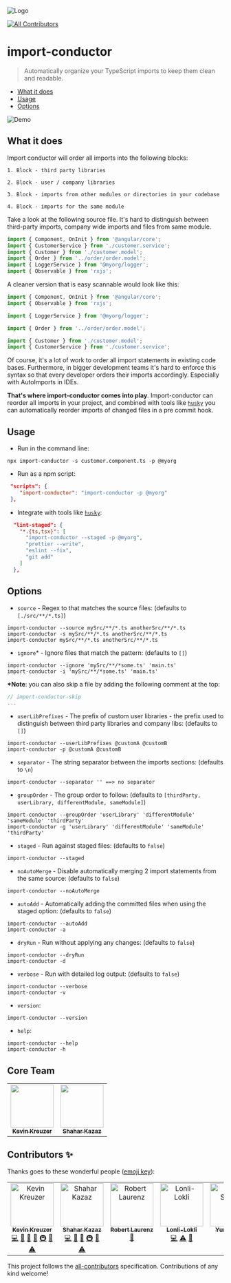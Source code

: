 ![Logo](https://raw.githubusercontent.com/kreuzerk/import-conductor/master/assets/logo.png)

<!-- ALL-CONTRIBUTORS-BADGE:START - Do not remove or modify this section -->
[![All Contributors](https://img.shields.io/badge/all_contributors-6-orange.svg?style=flat-square)](#contributors-)
<!-- ALL-CONTRIBUTORS-BADGE:END -->

# import-conductor

> Automatically organize your TypeScript imports to keep them clean and readable.

<!-- START doctoc generated TOC please keep comment here to allow auto update -->
<!-- DON'T EDIT THIS SECTION, INSTEAD RE-RUN doctoc TO UPDATE -->

- [What it does](#what-it-does)
- [Usage](#usage)
- [Options](#options)

<!-- END doctoc generated TOC please keep comment here to allow auto update -->

![Demo](https://raw.githubusercontent.com/kreuzerk/import-conductor/master/assets/demo.gif)

## What it does

Import conductor will order all imports into the following blocks:

```
1. Block - third party libraries

2. Block - user / company libraries

3. Block - imports from other modules or directories in your codebase

4. Block - imports for the same module
```

Take a look at the following source file. It's hard to distinguish
between third-party imports, company wide imports and files from same module.

```typescript
import { Component, OnInit } from '@angular/core';
import { CustomerService } from './customer.service';
import { Customer } from './customer.model';
import { Order } from '../order/order.model';
import { LoggerService } from '@myorg/logger';
import { Observable } from 'rxjs';
```

A cleaner version that is easy scannable would look like this:

```typescript
import { Component, OnInit } from '@angular/core';
import { Observable } from 'rxjs';

import { LoggerService } from '@myorg/logger';

import { Order } from '../order/order.model';

import { Customer } from './customer.model';
import { CustomerService } from './customer.service';
```

Of course, it's a lot of work to order all import statements in existing code bases.
Furthermore, in bigger development teams it's hard to enforce this syntax so that every
developer orders their imports accordingly. Especially with AutoImports in IDEs.

**That's where import-conductor comes into play**.
Import-conductor can reorder all imports in your project, and combined with tools like [`husky`](https://github.com/typicode/husky#readme) you can automatically reorder
imports of changed files in a pre commit hook.

## Usage

- Run in the command line:

```shell script
npx import-conductor -s customer.component.ts -p @myorg
```

- Run as a npm script:

```json
 "scripts": {
    "import-conductor": "import-conductor -p @myorg"
 },
```

- Integrate with tools like [`husky`](https://github.com/typicode/husky#readme):

```json
  "lint-staged": {
    "*.{ts,tsx}": [
      "import-conductor --staged -p @myorg",
      "prettier --write",
      "eslint --fix",
      "git add"
    ]
  },
```

## Options

- `source` - Regex to that matches the source files: (defaults to `[./src/**/*.ts]`)

```shell script
import-conductor --source mySrc/**/*.ts anotherSrc/**/*.ts
import-conductor -s mySrc/**/*.ts anotherSrc/**/*.ts
import-conductor mySrc/**/*.ts anotherSrc/**/*.ts
```

- `ignore`\* - Ignore files that match the pattern: (defaults to `[]`)

```shell script
import-conductor --ignore 'mySrc/**/*some.ts' 'main.ts'
import-conductor -i 'mySrc/**/*some.ts' 'main.ts'
```

**\*Note**: you can also skip a file by adding the following comment at the top:

```typescript
// import-conductor-skip
...
```

- `userLibPrefixes` - The prefix of custom user libraries - the prefix used to distinguish between third party libraries and company libs: (defaults to `[]`)

```shell script
import-conductor --userLibPrefixes @customA @customB
import-conductor -p @customA @customB
```

- `separator` - The string separator between the imports sections: (defaults to `\n`)

```shell script
import-conductor --separator '' ==> no separator
```

- `groupOrder` - The group order to follow: (defaults to `[thirdParty, userLibrary, differentModule, sameModule]`)

```shell script
import-conductor --groupOrder 'userLibrary' 'differentModule' 'sameModule' 'thirdParty'
import-conductor -g 'userLibrary' 'differentModule' 'sameModule' 'thirdParty'
```

- `staged` - Run against staged files: (defaults to `false`)

```shell script
import-conductor --staged
```

- `noAutoMerge` - Disable automatically merging 2 import statements from the same source: (defaults to `false`)

```shell script
import-conductor --noAutoMerge
```

- `autoAdd` - Automatically adding the committed files when using the staged option: (defaults to `false`)

```shell script
import-conductor --autoAdd
import-conductor -a
```

- `dryRun` - Run without applying any changes: (defaults to `false`)

```shell script
import-conductor --dryRun
import-conductor -d
```

- `verbose` - Run with detailed log output: (defaults to `false`)

```shell script
import-conductor --verbose
import-conductor -v
```

- `version`:

```shell script
import-conductor --version
```

- `help`:

```shell script
import-conductor --help
import-conductor -h
```

## Core Team

<table>
  <tr>
    <td align="center"><a href="https://medium.com/@kevinkreuzer"><img src="https://avatars0.githubusercontent.com/u/5468954?v=4" width="100px;" alt=""/><br /><sub><b>Kevin Kreuzer</b></sub></a><br /></td>
    <td align="center"><a href="https://github.com/shaharkazaz"><img src="https://avatars2.githubusercontent.com/u/17194830?v=4" width="100px;" alt=""/><br /><sub><b>Shahar Kazaz</b></sub></a><br /></td>
  </tr>
</table>

## Contributors ✨

Thanks goes to these wonderful people ([emoji key](https://allcontributors.org/docs/en/emoji-key)):

<!-- ALL-CONTRIBUTORS-LIST:START - Do not remove or modify this section -->
<!-- prettier-ignore-start -->
<!-- markdownlint-disable -->
<table>
  <tbody>
    <tr>
      <td align="center" valign="top" width="14.28%"><a href="https://medium.com/@kevinkreuzer"><img src="https://avatars0.githubusercontent.com/u/5468954?v=4?s=100" width="100px;" alt="Kevin Kreuzer"/><br /><sub><b>Kevin Kreuzer</b></sub></a><br /><a href="https://github.com/kreuzerk/import-conductor/commits?author=kreuzerk" title="Code">💻</a> <a href="#design-kreuzerk" title="Design">🎨</a> <a href="https://github.com/kreuzerk/import-conductor/commits?author=kreuzerk" title="Documentation">📖</a> <a href="#ideas-kreuzerk" title="Ideas, Planning, & Feedback">🤔</a> <a href="#infra-kreuzerk" title="Infrastructure (Hosting, Build-Tools, etc)">🚇</a> <a href="#maintenance-kreuzerk" title="Maintenance">🚧</a> <a href="https://github.com/kreuzerk/import-conductor/commits?author=kreuzerk" title="Tests">⚠️</a></td>
      <td align="center" valign="top" width="14.28%"><a href="https://github.com/shaharkazaz"><img src="https://avatars2.githubusercontent.com/u/17194830?v=4?s=100" width="100px;" alt="Shahar Kazaz"/><br /><sub><b>Shahar Kazaz</b></sub></a><br /><a href="https://github.com/kreuzerk/import-conductor/commits?author=shaharkazaz" title="Code">💻</a> <a href="https://github.com/kreuzerk/import-conductor/commits?author=shaharkazaz" title="Documentation">📖</a> <a href="#ideas-shaharkazaz" title="Ideas, Planning, & Feedback">🤔</a> <a href="#infra-shaharkazaz" title="Infrastructure (Hosting, Build-Tools, etc)">🚇</a> <a href="#maintenance-shaharkazaz" title="Maintenance">🚧</a> <a href="https://github.com/kreuzerk/import-conductor/commits?author=shaharkazaz" title="Tests">⚠️</a></td>
      <td align="center" valign="top" width="14.28%"><a href="https://github.com/laurenzcodes"><img src="https://avatars1.githubusercontent.com/u/8169746?v=4?s=100" width="100px;" alt="Robert Laurenz"/><br /><sub><b>Robert Laurenz</b></sub></a><br /><a href="https://github.com/kreuzerk/import-conductor/commits?author=laurenzcodes" title="Documentation">📖</a></td>
      <td align="center" valign="top" width="14.28%"><a href="https://github.com/Lonli-Lokli"><img src="https://avatars.githubusercontent.com/u/767795?v=4?s=100" width="100px;" alt="Lonli-Lokli"/><br /><sub><b>Lonli-Lokli</b></sub></a><br /><a href="https://github.com/kreuzerk/import-conductor/commits?author=Lonli-Lokli" title="Code">💻</a> <a href="https://github.com/kreuzerk/import-conductor/commits?author=Lonli-Lokli" title="Tests">⚠️</a> <a href="https://github.com/kreuzerk/import-conductor/issues?q=author%3ALonli-Lokli" title="Bug reports">🐛</a></td>
      <td align="center" valign="top" width="14.28%"><a href="https://github.com/YuriSS"><img src="https://avatars.githubusercontent.com/u/11182638?v=4?s=100" width="100px;" alt="Yuri Santos"/><br /><sub><b>Yuri Santos</b></sub></a><br /><a href="https://github.com/kreuzerk/import-conductor/commits?author=YuriSS" title="Code">💻</a></td>
      <td align="center" valign="top" width="14.28%"><a href="https://github.com/markoberholzer-es"><img src="https://avatars.githubusercontent.com/u/64533830?v=4?s=100" width="100px;" alt="markoberholzer-es"/><br /><sub><b>markoberholzer-es</b></sub></a><br /><a href="https://github.com/kreuzerk/import-conductor/commits?author=markoberholzer-es" title="Code">💻</a> <a href="#ideas-markoberholzer-es" title="Ideas, Planning, & Feedback">🤔</a></td>
    </tr>
  </tbody>
</table>

<!-- markdownlint-restore -->
<!-- prettier-ignore-end -->

<!-- ALL-CONTRIBUTORS-LIST:END -->

This project follows the [all-contributors](https://github.com/all-contributors/all-contributors) specification. Contributions of any kind welcome!
